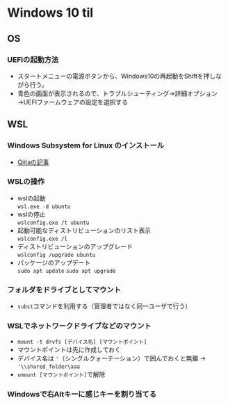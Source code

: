 # Windows 10 til
## OS
### UEFIの起動方法
  - スタートメニューの電源ボタンから、Windows10の再起動をShiftを押しながら行う。
  - 青色の画面が表示されるので、トラブルシューティング→詳細オプション→UEFIファームウェアの設定を選択する

##  WSL
### Windows Subsystem for Linux のインストール
  - [Qiitaの記事](https://qiita.com/Aruneko/items/c79810b0b015bebf30bb)

### WSLの操作
  - wslの起動  
    `wsl.exe -d ubuntu`
  - wslの停止  
    `wslconfig.exe /t ubuntu`
  - 起動可能なディストリビューションのリスト表示  
    `wslconfig.exe /l`
  - ディストリビューションのアップグレード  
    `wslconfig /upgrade ubuntu`
  - パッケージのアップデート  
    `sudo apt update`
    `sudo apt upgrade`

### フォルダをドライブとしてマウント
  - `subst`コマンドを利用する（管理者ではなく同一ユーザで行う）

### WSLでネットワークドライブなどのマウント
  - `mount -t drvfs [デバイス名] [マウントポイント]`
  - マウントポイントは先に作成しておく
  - デバイス名は `'`（シングルクォーテーション）で囲んでおくと無難 → `'\\shared_folder\aaa`
  - `umount [マウントポイント]`で解除

### Windowsで右Altキーに感じキーを割り当てる
